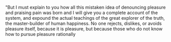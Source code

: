 "But I must explain to you how all this mistaken idea of denouncing
 pleasure and praising pain was born and I will give you a complete 
 account of the system, and expound the actual teachings of the great
  explorer of the truth, the master-builder of human happiness. No one 
  rejects, dislikes, or avoids pleasure itself, because it is pleasure,
   but because those who do not know how to pursue pleasure rationally 
   